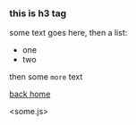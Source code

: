 ### this is h3 tag

some text goes here, then a list:

* one
* two

then some `more` text

[back home](/)

<some.js>

